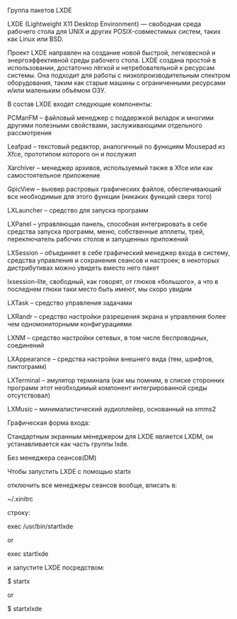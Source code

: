 Группа пакетов LXDE

LXDE (Lightweight X11 Desktop Environment) — свободная среда рабочего стола для UNIX и других POSIX-совместимых систем, таких как Linux или BSD.

Проект LXDE направлен на создание новой быстрой, легковесной и энергоэффективной среды рабочего стола. LXDE создана простой в использовании, достаточно лёгкой и нетребовательной к ресурсам системы. Она подходит для работы с низкопроизводительным спектром оборудования, таким как старые машины с ограниченными ресурсами и/или маленьким объёмом ОЗУ.

В состав LXDE входят следующие компоненты:

PCManFM – файловый менеджер с поддержкой вкладок и многими другими полезными свойствами, заслуживающими отдельного рассмотрения

Leafpad – текстовый редактор, аналогичный по функциям Mousepad из Xfce, прототипом которого он и послужил

Xarchiver – менеджер архивов, используемый также в Xfce или как самостоятельное приложение

GpicView – вьювер растровых графических файлов, обеспечивающий все необходимые для этого функции (никаких функций сверх того)

LXLauncher – средство для запуска программ

LXPanel – управляющая панель, способная интегрировать в себе средства запуска программ, меню, собственные апплеты, трей, переключатель рабочих столов и запущенных приложений

LXSession – объединяет в себе графический менеджер входа в систему, средства управления и сохранения сеансов и настроек; в некоторых дистрибутивах можно увидеть вместо него пакет

lxsession-lite, свободный, как говорят, от глюков «большого», а что в последнем глюки таки место быть имеют, мы скоро увидим

LXTask – средство управления задачами

LXRandr – средство настройки разрешения экрана и управления более чем одномониторными конфигурациями

LXNM – средство настройки сетевых, в том числе беспроводных, соединений

LXAppearance – средства настройки внешнего вида (тем, шрифтов, пиктограмм)

LXTerminal – эмулятор терминала (как мы помним, в списке сторонних программ этот необходимый компонент интегрированной среды отсутствовал)

LXMusic – минималистический аудиоплейер, основанный на xmms2

Графическая форма входа:

Стандартным экранным менеджером для LXDE является LXDM, он устанавливается как часть группы lxde.

Без менеджера сеансов(DM)

Чтобы запустить LXDE с помощью startx

отключить все менеджеры сеансов вообще, вписать в:

~/.xinitrc

строку:

exec /usr/bin/startlxde

or

exec startlxde

и запустите LXDE посредством:

$ startx

or

$ startxlxde
